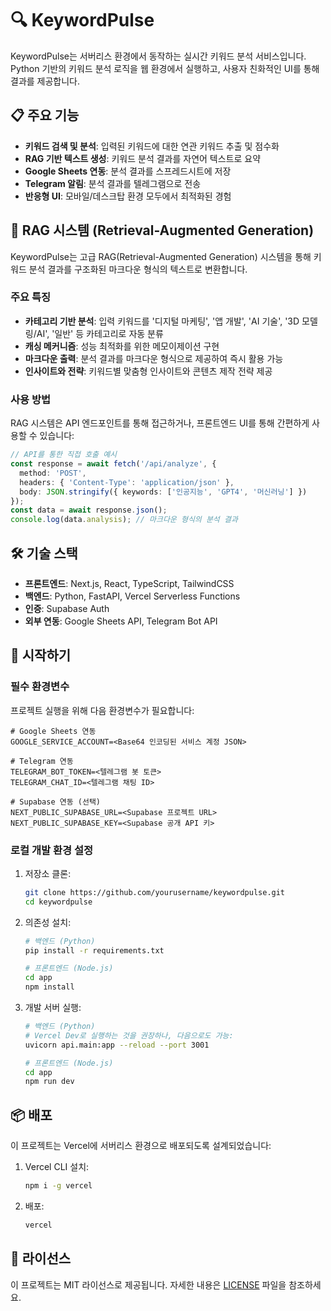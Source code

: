 # 🔍 KeywordPulse

KeywordPulse는 서버리스 환경에서 동작하는 실시간 키워드 분석 서비스입니다. Python 기반의 키워드 분석 로직을 웹 환경에서 실행하고, 사용자 친화적인 UI를 통해 결과를 제공합니다.

## 📋 주요 기능

- **키워드 검색 및 분석**: 입력된 키워드에 대한 연관 키워드 추출 및 점수화
- **RAG 기반 텍스트 생성**: 키워드 분석 결과를 자연어 텍스트로 요약
- **Google Sheets 연동**: 분석 결과를 스프레드시트에 저장
- **Telegram 알림**: 분석 결과를 텔레그램으로 전송
- **반응형 UI**: 모바일/데스크탑 환경 모두에서 최적화된 경험

## 🤖 RAG 시스템 (Retrieval-Augmented Generation)

KeywordPulse는 고급 RAG(Retrieval-Augmented Generation) 시스템을 통해 키워드 분석 결과를 구조화된 마크다운 형식의 텍스트로 변환합니다.

### 주요 특징

- **카테고리 기반 분석**: 입력 키워드를 '디지털 마케팅', '앱 개발', 'AI 기술', '3D 모델링/AI', '일반' 등 카테고리로 자동 분류
- **캐싱 메커니즘**: 성능 최적화를 위한 메모이제이션 구현
- **마크다운 출력**: 분석 결과를 마크다운 형식으로 제공하여 즉시 활용 가능
- **인사이트와 전략**: 키워드별 맞춤형 인사이트와 콘텐츠 제작 전략 제공

### 사용 방법

RAG 시스템은 API 엔드포인트를 통해 접근하거나, 프론트엔드 UI를 통해 간편하게 사용할 수 있습니다:

```typescript
// API를 통한 직접 호출 예시
const response = await fetch('/api/analyze', {
  method: 'POST',
  headers: { 'Content-Type': 'application/json' },
  body: JSON.stringify({ keywords: ['인공지능', 'GPT4', '머신러닝'] })
});
const data = await response.json();
console.log(data.analysis); // 마크다운 형식의 분석 결과
```

## 🛠️ 기술 스택

- **프론트엔드**: Next.js, React, TypeScript, TailwindCSS
- **백엔드**: Python, FastAPI, Vercel Serverless Functions
- **인증**: Supabase Auth
- **외부 연동**: Google Sheets API, Telegram Bot API

## 🚀 시작하기

### 필수 환경변수

프로젝트 실행을 위해 다음 환경변수가 필요합니다:

```
# Google Sheets 연동
GOOGLE_SERVICE_ACCOUNT=<Base64 인코딩된 서비스 계정 JSON>

# Telegram 연동
TELEGRAM_BOT_TOKEN=<텔레그램 봇 토큰>
TELEGRAM_CHAT_ID=<텔레그램 채팅 ID>

# Supabase 연동 (선택)
NEXT_PUBLIC_SUPABASE_URL=<Supabase 프로젝트 URL>
NEXT_PUBLIC_SUPABASE_KEY=<Supabase 공개 API 키>
```

### 로컬 개발 환경 설정

1. 저장소 클론:
   ```bash
   git clone https://github.com/yourusername/keywordpulse.git
   cd keywordpulse
   ```

2. 의존성 설치:
   ```bash
   # 백엔드 (Python)
   pip install -r requirements.txt

   # 프론트엔드 (Node.js)
   cd app
   npm install
   ```

3. 개발 서버 실행:
   ```bash
   # 백엔드 (Python)
   # Vercel Dev로 실행하는 것을 권장하나, 다음으로도 가능:
   uvicorn api.main:app --reload --port 3001

   # 프론트엔드 (Node.js)
   cd app
   npm run dev
   ```

## 📦 배포

이 프로젝트는 Vercel에 서버리스 환경으로 배포되도록 설계되었습니다:

1. Vercel CLI 설치:
   ```bash
   npm i -g vercel
   ```

2. 배포:
   ```bash
   vercel
   ```

## 📝 라이선스

이 프로젝트는 MIT 라이선스로 제공됩니다. 자세한 내용은 [LICENSE](LICENSE) 파일을 참조하세요. 
